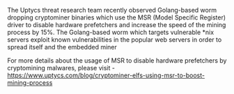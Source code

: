 The Uptycs threat research team recently observed Golang-based worm dropping cryptominer binaries which use the MSR (Model Specific Register) driver to disable hardware prefetchers and increase the speed of the mining process by 15%. The Golang-based worm which targets vulnerable *nix servers exploit known vulnerabilities in the popular web servers in order to spread itself and the embedded miner

For more details about the usage of MSR to disable hardware prefetchers by cryptomining malwares, please visit - https://www.uptycs.com/blog/cryptominer-elfs-using-msr-to-boost-mining-process

